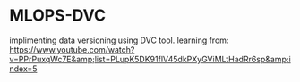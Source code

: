 # MLOPS-DVC
implimenting data versioning using DVC tool. learning from: https://www.youtube.com/watch?v=PPrPuxqWc7E&amp;list=PLupK5DK91flV45dkPXyGViMLtHadRr6sp&amp;index=5
